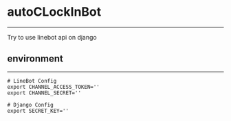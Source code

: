 # autoCLockInBot
---
Try to use linebot api on django

## environment
---
```shell
# LineBot Config
export CHANNEL_ACCESS_TOKEN=''
export CHANNEL_SECRET=''

# Django Config
export SECRET_KEY=''
```
